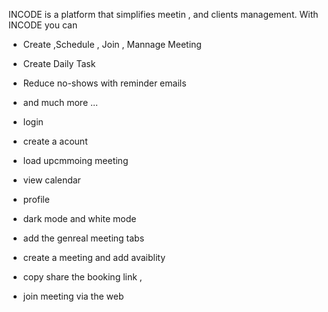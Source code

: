 INCODE is a platform that simplifies meetin , and clients management. With INCODE you can

- Create ,Schedule , Join , Mannage Meeting
- Create Daily Task
- Reduce no-shows with reminder emails
- and much more ...

- login
- create a acount
- load upcmmoing meeting
- view calendar
- profile
- dark mode and white mode
- add the genreal meeting tabs
- create a meeting and add avaiblity
- copy share the booking link ,
- join meeting via the web
